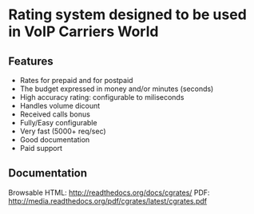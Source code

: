 # Rating system designed to be used in VoIP Carriers World #

## Features ##
+ Rates for prepaid and for postpaid
+ The budget expressed in money and/or minutes (seconds)
+ High accuracy rating: configurable to miliseconds
+ Handles volume dicount
+ Received calls bonus
+ Fully/Easy configurable 
+ Very fast (5000+ req/sec)
+ Good documentation
+ Paid support

## Documentation ##
Browsable HTML:
	http://readthedocs.org/docs/cgrates/
PDF:
	http://media.readthedocs.org/pdf/cgrates/latest/cgrates.pdf